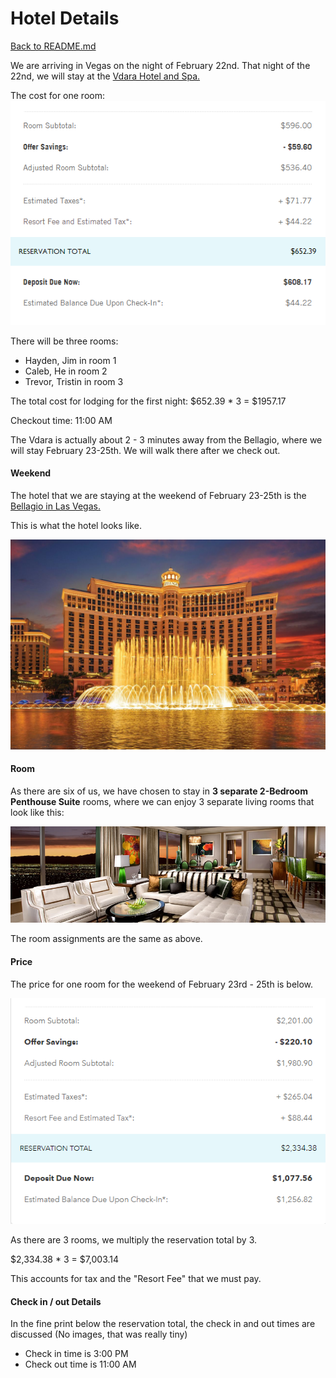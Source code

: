 # Hotel Details

[Back to README.md](https://github.com/jjung759/cs4320-Trip-Project/blob/master/README.md)

We are arriving in Vegas on the night of February 22nd. That night of the 22nd, we will stay at the [Vdara Hotel and Spa.](https://www.vdara.com/en.html)

The cost for one room:
![Vdara](https://github.com/jjung759/cs4320-Trip-Project/blob/master/images/VdaraRoom.png "VdaraRoom")

There will be three rooms:
- Hayden, Jim in room 1
- Caleb, He in room 2
- Trevor, Tristin in room 3

The total cost for lodging for the first night:
$652.39 * 3 = $1957.17

Checkout time: 11:00 AM

The Vdara is actually about 2 - 3 minutes away from the Bellagio, where we will stay February 23-25th. We will walk there after we check out.

#### Weekend

The hotel that we are staying at the weekend of February 23-25th is the [Bellagio in Las Vegas.](https://www.bellagio.com/en.html "Bellagio Homepage")

This is what the hotel looks like.

![Bellagio](https://github.com/jjung759/cs4320-Trip-Project/blob/master/images/BellagioFront.jpg "Bellagio")

#### Room

As there are six of us, we have chosen to stay in **3 separate 2-Bedroom Penthouse Suite** rooms, where we can enjoy 3 separate living rooms that look like this:

![Room Inside](https://github.com/jjung759/cs4320-Trip-Project/blob/master/images/Bellagio_penthouse_suite.jpg "Bellagio room interior")

The room assignments are the same as above.

#### Price

The price for one room for the weekend of February 23rd - 25th is below.

![RoomPrice](https://github.com/jjung759/cs4320-Trip-Project/blob/master/images/BellagioRoom.png "Bellagio room price")

As there are 3 rooms, we multiply the reservation total by 3.

$2,334.38 * 3 = $7,003.14

This accounts for tax and the "Resort Fee" that we must pay.

#### Check in / out Details

In the fine print below the reservation total, the check in and out times are discussed (No images, that was really tiny)
- Check in time is 3:00 PM
- Check out time is 11:00 AM
